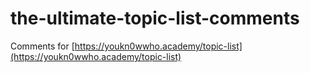 # the-ultimate-topic-list-comments

Comments for [https://youkn0wwho.academy/topic-list](https://youkn0wwho.academy/topic-list)
